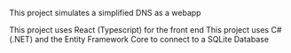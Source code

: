This project simulates a simplified DNS as a webapp

This project uses React (Typescript) for the front end
This project uses C# (.NET) and the Entity Framework Core to connect to a SQLite Database
